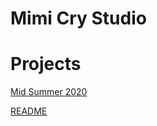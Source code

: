 # Mimi Cry Studio

# Projects
[Mid Summer 2020](projects/2020/mid-summer-festival.md)

[README](README.md)
